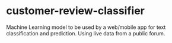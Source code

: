 # customer-review-classifier
Machine Learning model to be used by a web/mobile app for text classification and prediction. Using live data from a public forum.
